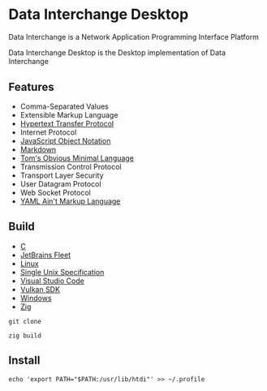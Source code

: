 [C Language]: https://learn.microsoft.com/en-us/cpp/c-language
[CommonMark]:https://commonmark.org/
[Fleet]: https://jetbrains.com/fleet/
[Hypertext Transfer Protocol]: https://developer.mozilla.org/en-US/docs/Web/HTTP
[JSON]: https://www.json.org/json-en.html
[TOML]: https://toml.io/en/
[Unix]: https://publications.opengroup.org/
[Unix-Like]: https://docs.kernel.org/
[VSCode]: https://code.visualstudio.com/docs
[Vulkan]: https://www.vulkan.org/learn
[Win32]: https://learn.microsoft.com/en-us/windows/apps/desktop/
[YAML]: https://yaml.org/
[Zig Language]: https://ziglang.org/

<a href="https://github.com/HyaenaTechnologies/hyaena_technologies">
  <h1>
    <picture>
      <img src="https://github.com/HyaenaTechnologies/data_interchange_desktop/blob/main/assets/di_markdown.png" alt="">
    </picture>
  </h1>
</a>

# Data Interchange Desktop

Data Interchange is a Network Application Programming Interface Platform

Data Interchange Desktop is the Desktop implementation of Data Interchange

## Features

- Comma-Separated Values
- Extensible Markup Language
- [Hypertext Transfer Protocol][Hypertext Transfer Protocol]
- Internet Protocol
- [JavaScript Object Notation][JSON]
- [Markdown][CommonMark]
- [Tom's Obvious Minimal Language][TOML]
- Transmission Control Protocol
- Transport Layer Security
- User Datagram Protocol
- Web Socket Protocol
- [YAML Ain't Markup Language][YAML]

## Build

- [C][C Language]
- [JetBrains Fleet][Fleet]
- [Linux][Unix-Like] 
- [Single Unix Specification][Unix]
- [Visual Studio Code][VSCode]
- [Vulkan SDK][Vulkan]
- [Windows][Win32]
- [Zig][Zig Language]

```shell
git clone

zig build
```

## Install

```shell
echo 'export PATH="$PATH:/usr/lib/htdi"' >> ~/.profile
```